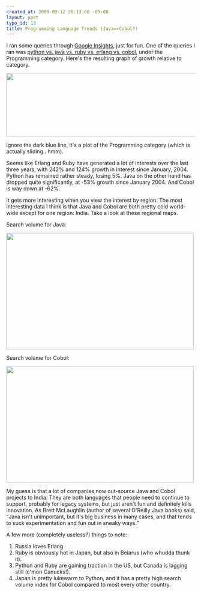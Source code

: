 ```yaml
--- 
created_at: 2009-03-12 20:13:00 -05:00
layout: post
typo_id: 13
title: Programming Language Trends (Java==Cobol?)
---
```

<p>I ran some queries through <a href="http://www.google.com/insights">Google Insights</a>, just for fun. One of the queries I ran was <a href="http://www.google.com/insights/search/#cat=31&q=python%2Cjava%2Cruby%2Cerlang%2Ccobol&cmpt=q">python vs. java vs. ruby vs. erlang vs. cobol</a>, under the Programming category. Here's the resulting graph of growth relative to category.</p>
<p><img height="169" width="710" alt="" src="/files/Image/google-lang-trends.png" /></p>
<p>Ignore the dark blue line, it's a plot of the Programming category (which is actually sliding.. hmm).</p>
<p>Seems like Erlang and Ruby have generated a lot of interests over the last three years, with 242% and 124% growth in interest since January, 2004. Python has remained rather steady, losing 5%. Java on the other hand has dropped quite significantly, at -53% growth since January 2004. And Cobol is way down at -62%.</p>
<p>It gets more interesting when you view the interest by region. The most interesting data I think is that Java and Cobol are both pretty cold world-wide except for one region: India. Take a look at these regional maps.</p>
<p>Search volume for Java:</p>
<p><img height="310" width="500" alt="" src="/files/Image/java-trends.png" /></p>
<p>Search volume for Cobol:</p>
<p><img height="310" width="500" alt="" src="/files/Image/cobol-trends.png" /></p>
<p>My guess is that a lot of companies now out-source Java and Cobol projects to India. They are both languages that people need to continue to support, probably for legacy systems, but just aren't fun and definitely kills innovation. As Brett McLaughlin (author of several O'Reilly Java books) said, <q>Java isn't unimportant, but it's big business in many cases, and that tends to suck experimentation and fun out in sneaky ways.</q></p>
<p>A few more (completely useless?) things to note:</p>
<ol>
    <li>Russia loves Erlang.</li>
    <li>Ruby is obviously hot in Japan, but also in Belarus (who whudda thunk it).</li>
    <li>Python and Ruby are gaining traction in the US, but Canada is lagging still (c'mon Canucks!).</li>
    <li>Japan is pretty lukewarm to Python, and it has a pretty high search volume index for Cobol compared to most every other country.</li>
</ol>
<p>&nbsp;</p>
